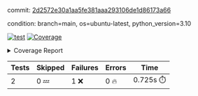 commit: [2d2572e30a1aa5fe381aaa293106de1d86173a66](https://github.com/rcmdnk/python-template/tree/2d2572e30a1aa5fe381aaa293106de1d86173a66)

condition: branch=main, os=ubuntu-latest, python_version=3.10

[![test](https://github.com/rcmdnk/python-template/actions/workflows/test.yml/badge.svg)](https://github.com/rcmdnk/python-template/actions/runs/11716656921)
<a href="https://github.com/rcmdnk/python-template/blob/2d2572e30a1aa5fe381aaa293106de1d86173a66/README.md"><img alt="Coverage" src="https://img.shields.io/badge/Coverage-100%25-brightgreen.svg" /></a><details><summary>Coverage Report </summary><table><tr><th>File</th><th>Stmts</th><th>Miss</th><th>Cover</th></tr><tbody><tr><td><b>TOTAL</b></td><td><b>4</b></td><td><b>0</b></td><td><b>100%</b></td></tr></tbody></table></details>

| Tests | Skipped | Failures | Errors | Time |
| ----- | ------- | -------- | -------- | ------------------ |
| 2 | 0 :zzz: | 1 :x: | 0 :fire: | 0.725s :stopwatch: |


